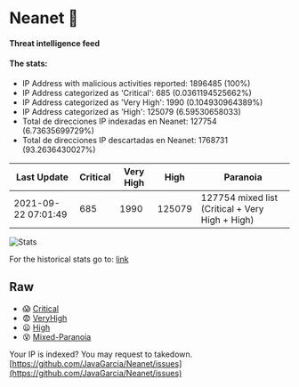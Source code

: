 # Neanet :hocho:
#### Threat intelligence feed
#### The stats:

- IP Address with malicious activities reported: 1896485 (100%)
- IP Address categorized as 'Critical':  685 (0.0361194525662%)
- IP Address categorized as 'Very High':  1990 (0.104930964389%)
- IP Address categorized as 'High':  125079 (6.59530658033)
- Total de direcciones IP indexadas en Neanet:  127754 (6.73635699729%)
- Total de direcciones IP descartadas en Neanet:  1768731 (93.2636430027%)

| Last Update | Critical | Very High | High | Paranoia |
| --- | --- | --- | --- | --- |
| 2021-09-22 07:01:49 | 685 | 1990 | 125079 | 127754 mixed list (Critical + Very High + High)|

![Stats](https://docs.google.com/spreadsheets/d/e/2PACX-1vSnaNMIXVabIpDJjufMlzH7poXnshF3mgd8Is1g9ytUEzVsP5my4Trn8f-xkoLLQ38xpL3HtmUexLo6/pubchart?oid=501124687&format=image)

For the historical stats go to: [link](/stats.csv)
## Raw
- :scream: [Critical](https://raw.githubusercontent.com/JavaGarcia/Neanet/master/blacklists/neanet_critical.txt)
- :fearful: [VeryHigh](https://raw.githubusercontent.com/JavaGarcia/Neanet/master/blacklists/neanet_veryHigh.txtt)
- :frowning: [High](https://raw.githubusercontent.com/JavaGarcia/Neanet/master/blacklists/neanet_high.txt)
- :dizzy_face: [Mixed-Paranoia](https://raw.githubusercontent.com/JavaGarcia/Neanet/master/blacklists/neanet_all.txt)


Your IP is indexed? You may request to takedown. [https://github.com/JavaGarcia/Neanet/issues](https://github.com/JavaGarcia/Neanet/issues)













































































































































































































































































































































































































































































































































































































































































































































































































































































































































































































































































































































































































































































































































































































































































































































































































































































































































































































































































































































































































































































































































































































































































































































































































































































































































































































































































































































































































































































































































































































































































































































































































































































































































































































































































































































































































































































































































































































































































































































































































































































































































































































































































































































































































































































































































































































































































































































































































































































































































































































































































































































































































































































































































































































































































































































































































































































































































































































































































































































































































































































































































































































































































































































































































































































































































































































































































































































































































































































































































































































































































































































































































































































































































































































































































































































































































































































































































































































































































































































































































































































































































































































































































































































































































































































































































































































































































































































































































































































































































































































































































































































